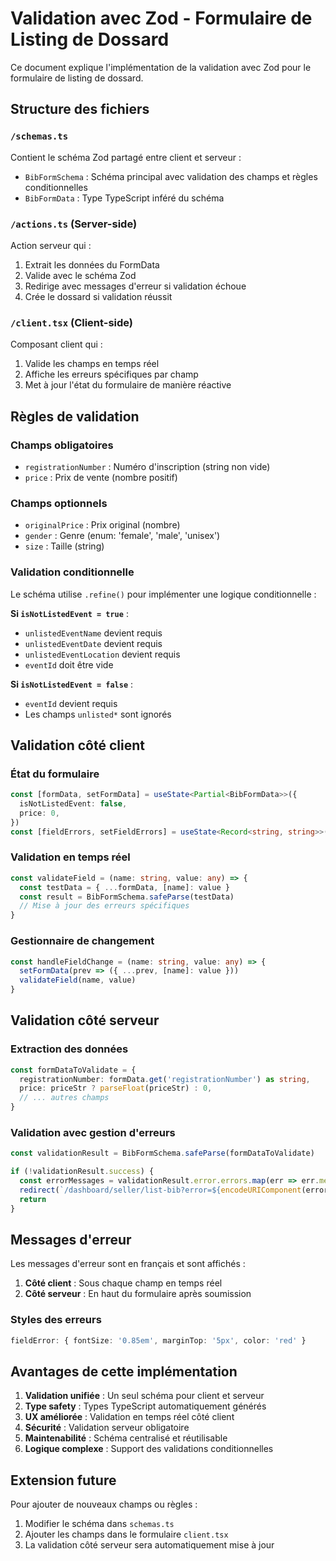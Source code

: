 # Validation avec Zod - Formulaire de Listing de Dossard

Ce document explique l'implémentation de la validation avec Zod pour le formulaire de listing de dossard.

## Structure des fichiers

### `/schemas.ts`
Contient le schéma Zod partagé entre client et serveur :
- `BibFormSchema` : Schéma principal avec validation des champs et règles conditionnelles
- `BibFormData` : Type TypeScript inféré du schéma

### `/actions.ts` (Server-side)
Action serveur qui :
1. Extrait les données du FormData
2. Valide avec le schéma Zod
3. Redirige avec messages d'erreur si validation échoue
4. Crée le dossard si validation réussit

### `/client.tsx` (Client-side)
Composant client qui :
1. Valide les champs en temps réel
2. Affiche les erreurs spécifiques par champ
3. Met à jour l'état du formulaire de manière réactive

## Règles de validation

### Champs obligatoires
- `registrationNumber` : Numéro d'inscription (string non vide)
- `price` : Prix de vente (nombre positif)

### Champs optionnels
- `originalPrice` : Prix original (nombre)
- `gender` : Genre (enum: 'female', 'male', 'unisex')
- `size` : Taille (string)

### Validation conditionnelle
Le schéma utilise `.refine()` pour implémenter une logique conditionnelle :

**Si `isNotListedEvent = true`** :
- `unlistedEventName` devient requis
- `unlistedEventDate` devient requis
- `unlistedEventLocation` devient requis
- `eventId` doit être vide

**Si `isNotListedEvent = false`** :
- `eventId` devient requis
- Les champs `unlisted*` sont ignorés

## Validation côté client

### État du formulaire
```typescript
const [formData, setFormData] = useState<Partial<BibFormData>>({
  isNotListedEvent: false,
  price: 0,
})
const [fieldErrors, setFieldErrors] = useState<Record<string, string>>({})
```

### Validation en temps réel
```typescript
const validateField = (name: string, value: any) => {
  const testData = { ...formData, [name]: value }
  const result = BibFormSchema.safeParse(testData)
  // Mise à jour des erreurs spécifiques
}
```

### Gestionnaire de changement
```typescript
const handleFieldChange = (name: string, value: any) => {
  setFormData(prev => ({ ...prev, [name]: value }))
  validateField(name, value)
}
```

## Validation côté serveur

### Extraction des données
```typescript
const formDataToValidate = {
  registrationNumber: formData.get('registrationNumber') as string,
  price: priceStr ? parseFloat(priceStr) : 0,
  // ... autres champs
}
```

### Validation avec gestion d'erreurs
```typescript
const validationResult = BibFormSchema.safeParse(formDataToValidate)

if (!validationResult.success) {
  const errorMessages = validationResult.error.errors.map(err => err.message).join(', ')
  redirect(`/dashboard/seller/list-bib?error=${encodeURIComponent(errorMessages)}`)
  return
}
```

## Messages d'erreur

Les messages d'erreur sont en français et sont affichés :
1. **Côté client** : Sous chaque champ en temps réel
2. **Côté serveur** : En haut du formulaire après soumission

### Styles des erreurs
```typescript
fieldError: { fontSize: '0.85em', marginTop: '5px', color: 'red' }
```

## Avantages de cette implémentation

1. **Validation unifiée** : Un seul schéma pour client et serveur
2. **Type safety** : Types TypeScript automatiquement générés
3. **UX améliorée** : Validation en temps réel côté client
4. **Sécurité** : Validation serveur obligatoire
5. **Maintenabilité** : Schéma centralisé et réutilisable
6. **Logique complexe** : Support des validations conditionnelles

## Extension future

Pour ajouter de nouveaux champs ou règles :
1. Modifier le schéma dans `schemas.ts`
2. Ajouter les champs dans le formulaire `client.tsx`
3. La validation côté serveur sera automatiquement mise à jour
